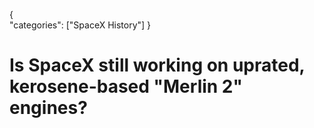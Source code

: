 {    
    "categories": ["SpaceX History"]
}

# Is SpaceX still working on uprated, kerosene-based "Merlin 2" engines?

